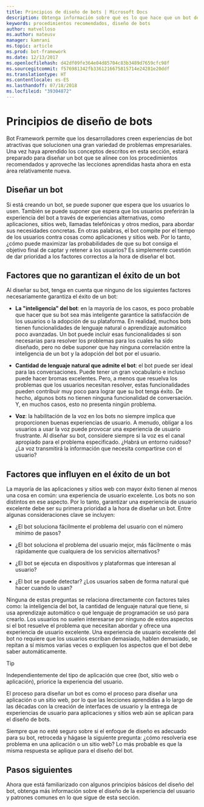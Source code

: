 ```yaml
---
title: Principios de diseño de bots | Microsoft Docs
description: Obtenga información sobre qué es lo que hace que un bot de conversación sea bueno y cómo planear y diseñar bots para que se ajusten a sus necesidades y satisfagan a sus usuarios.
keywords: procedimientos recomendados, diseño de bots
author: matvelloso
ms.author: mateusv
manager: kamrani
ms.topic: article
ms.prod: bot-framework
ms.date: 12/13/2017
ms.openlocfilehash: d42df09fe364e04d85704c83b3489d7659cfc98f
ms.sourcegitcommit: f576981342fb3361216675815714e24281e20ddf
ms.translationtype: HT
ms.contentlocale: es-ES
ms.lasthandoff: 07/18/2018
ms.locfileid: "39304872"
---
```

# <a name="principles-of-bot-design"></a>Principios de diseño de bots

Bot Framework permite que los desarrolladores creen experiencias de bot atractivas que solucionen una gran variedad de problemas empresariales. Una vez haya aprendido los conceptos descritos en esta sección, estará preparado para diseñar un bot que se alinee con los procedimientos recomendados y aproveche las lecciones aprendidas hasta ahora en esta área relativamente nueva. 

## <a name="designing-a-bot"></a>Diseñar un bot

Si está creando un bot, se puede suponer que espera que los usuarios lo usen. También se puede suponer que espera que los usuarios preferirán la experiencia del bot a través de experiencias alternativas, como aplicaciones, sitios web, llamadas telefónicas y otros medios, para abordar sus necesidades concretas. En otras palabras, el bot compite por el tiempo de los usuarios contra cosas como aplicaciones y sitios web. Por lo tanto, ¿cómo puede maximizar las probabilidades de que su bot consiga el objetivo final de captar y retener a los usuarios? Es simplemente cuestión de dar prioridad a los factores correctos a la hora de diseñar el bot.

## <a name="factors-that-do-not-guarantee-a-bots-success"></a>Factores que no garantizan el éxito de un bot

Al diseñar su bot, tenga en cuenta que ninguno de los siguientes factores necesariamente garantiza el éxito de un bot: 

- **La "inteligencia" del bot**: en la mayoría de los casos, es poco probable que hacer que su bot sea más inteligente garantice la satisfacción de los usuarios o la adopción de su plataforma. En realidad, muchos bots tienen funcionalidades de lenguaje natural o aprendizaje automático poco avanzadas. Un bot puede incluir esas funcionalidades si son necesarias para resolver los problemas para los cuales ha sido diseñado, pero no debe suponer que hay ninguna correlación entre la inteligencia de un bot y la adopción del bot por el usuario.

- **Cantidad de lenguaje natural que admite el bot**: el bot puede ser ideal para las conversaciones. Puede tener un gran vocabulario e incluso puede hacer bromas excelentes. Pero, a menos que resuelva los problemas que los usuarios necesitan resolver, estas funcionalidades pueden contribuir muy poco para lograr que su bot tenga éxito. De hecho, algunos bots no tienen ninguna funcionalidad de conversación. Y, en muchos casos, esto no presenta ningún problema.

- **Voz**: la habilitación de la voz en los bots no siempre implica que proporcionen buenas experiencias de usuario. A menudo, obligar a los usuarios a usar la voz puede provocar una experiencia de usuario frustrante. Al diseñar su bot, considere siempre si la voz es el canal apropiado para el problema especificado. ¿Habrá un entorno ruidoso? ¿La voz transmitirá la información que necesita compartirse con el usuario? 

## <a name="factors-that-do-influence-a-bots-success"></a>Factores que influyen en el éxito de un bot

La mayoría de las aplicaciones y sitios web con mayor éxito tienen al menos una cosa en común: una experiencia de usuario excelente. Los bots no son distintos en ese aspecto. Por lo tanto, garantizar una experiencia de usuario excelente debe ser su primera prioridad a la hora de diseñar un bot. Entre algunas consideraciones clave se incluyen:

- ¿El bot soluciona fácilmente el problema del usuario con el número mínimo de pasos?

- ¿El bot soluciona el problema del usuario mejor, más fácilmente o más rápidamente que cualquiera de los servicios alternativos?

- ¿El bot se ejecuta en dispositivos y plataformas que interesan al usuario?

- ¿El bot se puede detectar? ¿Los usuarios saben de forma natural qué hacer cuando lo usan?

Ninguna de estas preguntas se relaciona directamente con factores tales como: la inteligencia del bot, la cantidad de lenguaje natural que tiene, si usa aprendizaje automático o qué lenguaje de programación se usó para crearlo. Los usuarios no suelen interesarse por ninguno de estos aspectos si el bot resuelve el problema que necesitan abordar y ofrece una experiencia de usuario excelente. Una experiencia de usuario excelente del bot no requiere que los usuarios escriban demasiado, hablen demasiado, se repitan a sí mismos varias veces o expliquen los aspectos que el bot debe saber automáticamente.

> [!TIP]
> Independientemente del tipo de aplicación que cree (bot, sitio web o aplicación), priorice la experiencia del usuario.

El proceso para diseñar un bot es como el proceso para diseñar una aplicación o un sitio web, por lo que las lecciones aprendidas a lo largo de las décadas con la creación de interfaces de usuario y la entrega de experiencias de usuario para aplicaciones y sitios web aún se aplican para el diseño de bots. 

Siempre que no esté seguro sobre si el enfoque de diseño es adecuado para su bot, retroceda y hágase la siguiente pregunta: ¿cómo resolvería ese problema en una aplicación o un sitio web? Lo más probable es que la misma respuesta se aplique para el diseño del bot. 

## <a name="next-steps"></a>Pasos siguientes

Ahora que está familiarizado con algunos principios básicos del diseño del bot, obtenga más información sobre el diseño de la experiencia del usuario y patrones comunes en lo que sigue de esta sección.